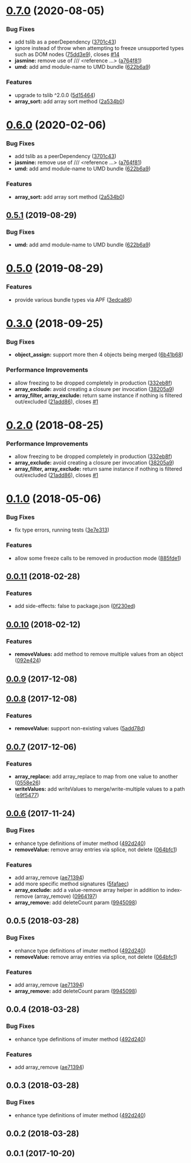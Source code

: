 # [0.7.0](https://github.com/jbedard/imuter/compare/v0.6.0...v0.7.0) (2020-08-05)


### Bug Fixes

* add tslib as a peerDependency ([3701c43](https://github.com/jbedard/imuter/commit/3701c43843c7976a6316b18e256b9c95115c7d1b))
* ignore instead of throw when attempting to freeze unsupported types such as DOM nodes ([75dd3e9](https://github.com/jbedard/imuter/commit/75dd3e9b4ce921c1af3ccfd84a7ab7e3c652b427)), closes [#14](https://github.com/jbedard/imuter/issues/14)
* **jasmine:** remove use of /// <reference ...> ([a764f81](https://github.com/jbedard/imuter/commit/a764f81eb11c3f5bcae15619e7f9f709178f363e))
* **umd:** add amd module-name to UMD bundle ([622b6a9](https://github.com/jbedard/imuter/commit/622b6a9f7ce6ff31d389247fc0958e661a8b9fcd))


### Features

* upgrade to tslib ^2.0.0 ([5d15464](https://github.com/jbedard/imuter/commit/5d15464c5cfe0f56a6116e8de7069643d8457629))
* **array_sort:** add array sort method ([2a534b0](https://github.com/jbedard/imuter/commit/2a534b0928851f2930d603212a6499b613c5ff57))



# [0.6.0](https://github.com/jbedard/imuter/compare/v0.5.0...v0.6.0) (2020-02-06)


### Bug Fixes

* add tslib as a peerDependency ([3701c43](https://github.com/jbedard/imuter/commit/3701c43843c7976a6316b18e256b9c95115c7d1b))
* **jasmine:** remove use of /// <reference ...> ([a764f81](https://github.com/jbedard/imuter/commit/a764f81eb11c3f5bcae15619e7f9f709178f363e))
* **umd:** add amd module-name to UMD bundle ([622b6a9](https://github.com/jbedard/imuter/commit/622b6a9f7ce6ff31d389247fc0958e661a8b9fcd))


### Features

* **array_sort:** add array sort method ([2a534b0](https://github.com/jbedard/imuter/commit/2a534b0928851f2930d603212a6499b613c5ff57))



## [0.5.1](https://github.com/jbedard/imuter/compare/v0.5.0...v0.5.1) (2019-08-29)


### Bug Fixes

* **umd:** add amd module-name to UMD bundle ([622b6a9](https://github.com/jbedard/imuter/commit/622b6a9))



# [0.5.0](https://github.com/jbedard/imuter/compare/v0.4.0...v0.5.0) (2019-08-29)


### Features

* provide various bundle types via APF ([3edca86](https://github.com/jbedard/imuter/commit/3edca86))



<a name="0.3.0"></a>
# [0.3.0](https://github.com/jbedard/imuter/compare/v0.1.0...v0.3.0) (2018-09-25)


### Bug Fixes

* **object_assign:** support more then 4 objects being merged ([6b41b68](https://github.com/jbedard/imuter/commit/6b41b68))


### Performance Improvements

* allow freezing to be dropped completely in production ([332eb8f](https://github.com/jbedard/imuter/commit/332eb8f))
* **array_exclude:** avoid creating a closure per invocation ([38205a9](https://github.com/jbedard/imuter/commit/38205a9))
* **array_filter, array_exclude:** return same instance if nothing is filtered out/excluded ([21add86](https://github.com/jbedard/imuter/commit/21add86)), closes [#1](https://github.com/jbedard/imuter/issues/1)



<a name="0.2.0"></a>
# [0.2.0](https://github.com/jbedard/imuter/compare/492d240...v0.2.0) (2018-08-25)


### Performance Improvements

* allow freezing to be dropped completely in production ([332eb8f](https://github.com/jbedard/imuter/commit/332eb8f))
* **array_exclude:** avoid creating a closure per invocation ([38205a9](https://github.com/jbedard/imuter/commit/38205a9))
* **array_filter, array_exclude:** return same instance if nothing is filtered out/excluded ([21add86](https://github.com/jbedard/imuter/commit/21add86)), closes [#1](https://github.com/jbedard/imuter/issues/1)



<a name="0.1.0"></a>
# [0.1.0](https://github.com/jbedard/imuter/compare/v0.0.11...v0.1.0) (2018-05-06)


### Bug Fixes

* fix type errors, running tests ([3e7e313](https://github.com/jbedard/imuter/commit/3e7e313))


### Features

* allow some freeze calls to be removed in production mode ([885fde1](https://github.com/jbedard/imuter/commit/885fde1))



<a name="0.0.11"></a>
## [0.0.11](https://github.com/jbedard/imuter/compare/v0.0.10...v0.0.11) (2018-02-28)


### Features

* add side-effects: false to package.json ([0f230ed](https://github.com/jbedard/imuter/commit/0f230ed))



<a name="0.0.10"></a>
## [0.0.10](https://github.com/jbedard/imuter/compare/v0.0.9...v0.0.10) (2018-02-12)


### Features

* **removeValues:** add method to remove multiple values from an object ([092e424](https://github.com/jbedard/imuter/commit/092e424))



<a name="0.0.9"></a>
## [0.0.9](https://github.com/jbedard/imuter/compare/v0.0.8...v0.0.9) (2017-12-08)



<a name="0.0.8"></a>
## [0.0.8](https://github.com/jbedard/imuter/compare/v0.0.7...v0.0.8) (2017-12-08)


### Features

* **removeValue:** support non-existing values ([5add78d](https://github.com/jbedard/imuter/commit/5add78d))



<a name="0.0.7"></a>
## [0.0.7](https://github.com/jbedard/imuter/compare/v0.0.6...v0.0.7) (2017-12-06)


### Features

* **array_replace:** add array_replace to map from one value to another ([0558e26](https://github.com/jbedard/imuter/commit/0558e26))
* **writeValues:** add writeValues to merge/write-multiple values to a path ([e9f5477](https://github.com/jbedard/imuter/commit/e9f5477))



<a name="0.0.6"></a>
## [0.0.6](https://github.com/jbedard/imuter/compare/492d240...v0.0.6) (2017-11-24)


### Bug Fixes

* enhance type definitions of imuter method ([492d240](https://github.com/jbedard/imuter/commit/492d240))
* **removeValue:** remove array entries via splice, not delete ([064bfc1](https://github.com/jbedard/imuter/commit/064bfc1))


### Features

* add array_remove ([ae71394](https://github.com/jbedard/imuter/commit/ae71394))
* add more specific method signatures ([5fafaec](https://github.com/jbedard/imuter/commit/5fafaec))
* **array_exclude:** add a value-remove array helper in addition to index-remove (array_remove) ([0964197](https://github.com/jbedard/imuter/commit/0964197))
* **array_remove:** add deleteCount param ([9945098](https://github.com/jbedard/imuter/commit/9945098))



<a name="0.0.5"></a>
## 0.0.5 (2018-03-28)


### Bug Fixes

* enhance type definitions of imuter method ([492d240](https://github.com/jbedard/imuter/commit/492d240))
* **removeValue:** remove array entries via splice, not delete ([064bfc1](https://github.com/jbedard/imuter/commit/064bfc1))


### Features

* add array_remove ([ae71394](https://github.com/jbedard/imuter/commit/ae71394))
* **array_remove:** add deleteCount param ([9945098](https://github.com/jbedard/imuter/commit/9945098))



<a name="0.0.4"></a>
## 0.0.4 (2018-03-28)


### Bug Fixes

* enhance type definitions of imuter method ([492d240](https://github.com/jbedard/imuter/commit/492d240))


### Features

* add array_remove ([ae71394](https://github.com/jbedard/imuter/commit/ae71394))



<a name="0.0.3"></a>
## 0.0.3 (2018-03-28)


### Bug Fixes

* enhance type definitions of imuter method ([492d240](https://github.com/jbedard/imuter/commit/492d240))



<a name="0.0.2"></a>
## 0.0.2 (2018-03-28)



<a name="0.0.1"></a>
## 0.0.1 (2017-10-20)




